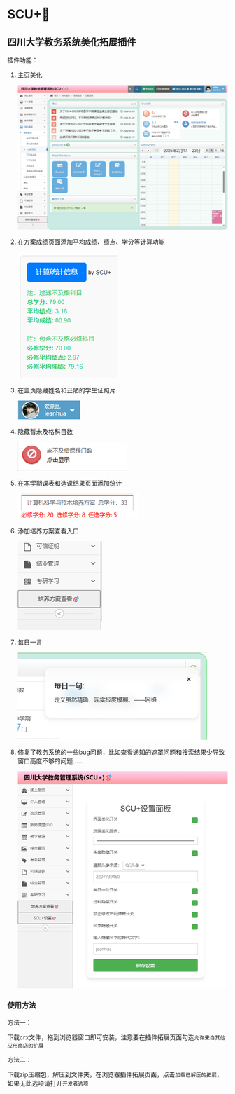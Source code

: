 # SCU+🎯

## 四川大学教务系统美化拓展插件

插件功能：

1. 主页美化

   ![image](./showImage/5.png)

2. 在方案成绩页面添加平均成绩、绩点、学分等计算功能

   ![image](./showImage/2.png)

3. 在主页隐藏姓名和丑陋的学生证照片

   ![image](./showImage/4.png)

4. 隐藏暂未及格科目数

   ![image](./showImage/3.png)

5. 在本学期课表和选课结果页面添加统计

   ![image](./showImage/1.png)

6. 添加培养方案查看入口

   ![image](./showImage/6.png)

7. 每日一言

   ![image](./showImage/7.png)

8. 修复了教务系统的一些bug问题，比如查看通知的遮罩问题和搜索结果少导致窗口高度不够的问题……

   ![image](./showImage/8.png)

### 使用方法

方法一：

下载crx文件，拖到浏览器窗口即可安装，注意要在插件拓展页面勾选`允许来自其他应用商店的扩展`

方法二：

下载zip压缩包，解压到文件夹，在浏览器插件拓展页面，点击`加载已解压的拓展`，如果无此选项请打开`开发者选项`

